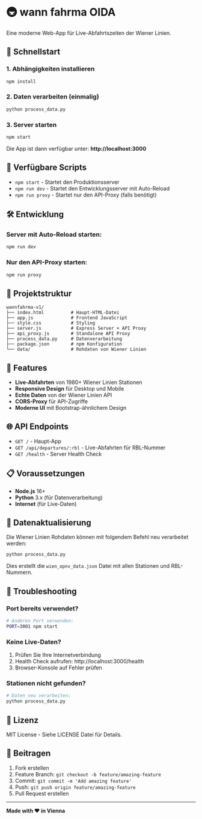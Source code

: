 # 🚇 wann fahrma OIDA

Eine moderne Web-App für Live-Abfahrtszeiten der Wiener Linien.

## 🚀 Schnellstart

### 1. Abhängigkeiten installieren
```bash
npm install
```

### 2. Daten verarbeiten (einmalig)
```bash
python process_data.py
```

### 3. Server starten
```bash
npm start
```

Die App ist dann verfügbar unter: **http://localhost:3000**

## 📝 Verfügbare Scripts

- `npm start` - Startet den Produktionsserver
- `npm run dev` - Startet den Entwicklungsserver mit Auto-Reload
- `npm run proxy` - Startet nur den API-Proxy (falls benötigt)

## 🛠️ Entwicklung

### Server mit Auto-Reload starten:
```bash
npm run dev
```

### Nur den API-Proxy starten:
```bash
npm run proxy
```

## 📂 Projektstruktur

```
wannfahrma-v1/
├── index.html          # Haupt-HTML-Datei
├── app.js              # Frontend JavaScript
├── style.css           # Styling
├── server.js           # Express Server + API Proxy
├── api_proxy.js        # Standalone API Proxy
├── process_data.py     # Datenverarbeitung
├── package.json        # npm Konfiguration
└── data/               # Rohdaten von Wiener Linien
```

## 🔧 Features

- **Live-Abfahrten** von 1980+ Wiener Linien Stationen
- **Responsive Design** für Desktop und Mobile
- **Echte Daten** von der Wiener Linien API
- **CORS-Proxy** für API-Zugriffe
- **Moderne UI** mit Bootstrap-ähnlichem Design

## 🌐 API Endpoints

- `GET /` - Haupt-App
- `GET /api/departures/:rbl` - Live-Abfahrten für RBL-Nummer
- `GET /health` - Server Health Check

## 📋 Voraussetzungen

- **Node.js** 16+ 
- **Python** 3.x (für Datenverarbeitung)
- **Internet** (für Live-Daten)

## 🔄 Datenaktualisierung

Die Wiener Linien Rohdaten können mit folgendem Befehl neu verarbeitet werden:

```bash
python process_data.py
```

Dies erstellt die `wien_opnv_data.json` Datei mit allen Stationen und RBL-Nummern.

## 🐛 Troubleshooting

### Port bereits verwendet?
```bash
# Anderen Port verwenden:
PORT=3001 npm start
```

### Keine Live-Daten?
1. Prüfen Sie Ihre Internetverbindung
2. Health Check aufrufen: http://localhost:3000/health
3. Browser-Konsole auf Fehler prüfen

### Stationen nicht gefunden?
```bash
# Daten neu verarbeiten:
python process_data.py
```

## 📄 Lizenz

MIT License - Siehe LICENSE Datei für Details.

## 🤝 Beitragen

1. Fork erstellen
2. Feature Branch: `git checkout -b feature/amazing-feature`
3. Commit: `git commit -m 'Add amazing feature'`
4. Push: `git push origin feature/amazing-feature`
5. Pull Request erstellen

---

**Made with ❤️ in Vienna**

